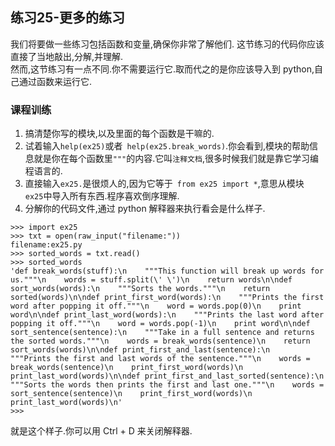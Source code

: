 ## 练习25-更多的练习
我们将要做一些练习包括函数和变量,确保你非常了解他们. 这节练习的代码你应该直接了当地敲出,分解,并理解.  
然而,这节练习有一点不同.你不需要运行它.取而代之的是你应该导入到 python,自己通过函数来运行它.

### 课程训练
1. 搞清楚你写的模块,以及里面的每个函数是干嘛的.
2. 试着输入`help(ex25)`或者` help(ex25.break_words)`.你会看到,模块的帮助信息就是你在每个函数里`"""`的内容.它叫`注释文档`,很多时候我们就是靠它学习编程语言的.
3. 直接输入`ex25.`是很烦人的,因为它等于` from ex25 import *`,意思从模块` ex25`中导入所有东西.程序喜欢倒序理解.
4. 分解你的代码文件,通过 python 解释器来执行看会是什么样子.
```
>>> import ex25
>>> txt = open(raw_input("filename:"))
filename:ex25.py
>>> sorted_words = txt.read()
>>> sorted_words
'def break_words(stuff):\n    """This function will break up words for us."""\n    words = stuff.split(\' \')\n    return words\n\ndef sort_words(words):\n    """Sorts the words."""\n    return sorted(words)\n\ndef print_first_word(words):\n    """Prints the first word after popping it off."""\n    word = words.pop(0)\n    print word\n\ndef print_last_word(words):\n    """Prints the last word after popping it off."""\n    word = words.pop(-1)\n    print word\n\ndef sort_sentence(sentence):\n    """Take in a full sentence and returns the sorted words."""\n    words = break_words(sentence)\n    return sort_words(words)\n\ndef print_first_and_last(sentence):\n    """Prints the first and last words of the sentence."""\n    words = break_words(sentence)\n    print_first_word(words)\n    print_last_word(words)\n\ndef print_first_and_last_sorted(sentence):\n    """Sorts the words then prints the first and last one."""\n    words = sort_sentence(sentence)\n    print_first_word(words)\n    print_last_word(words)\n'
>>>
```
就是这个样子.你可以用 Ctrl + D 来关闭解释器.
